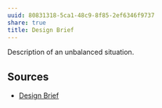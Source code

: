 ```yaml
---
uuid: 80831318-5ca1-48c9-8f85-2ef6346f9737
share: true
title: Design Brief
---
```

Description of an unbalanced situation.


## Sources

* [Design Brief](https://hced.notion.site/Design-Brief-416bb2fb1bad498cb7618fcbe4655201)